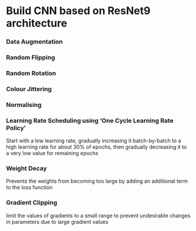 # Build CNN based on ResNet9 architecture

### Data Augmentation
### Random Flipping
### Random Rotation
### Colour Jittering
### Normalising

### Learning Rate Scheduling using ‘One Cycle Learning Rate Policy’
Start with a low learning rate, gradually increasing it batch-by-batch to a high learning rate for about 30% of epochs, then gradually decreasing it to a very low value for remaining epochs

### Weight Decay
Prevents the weights from becoming too large by adding an additional term to the loss function

### Gradient Clipping
limit the values of gradients to a small range to prevent undesirable changes in parameters due to large gradient values
